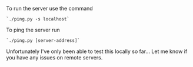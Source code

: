 To run the server use the command

    `./ping.py -s localhost`
    
To ping the server run

    `./ping.py [server-address]`
    
Unfortunately I've only been able to test this locally so far... Let me
know if you have any issues on remote servers.
